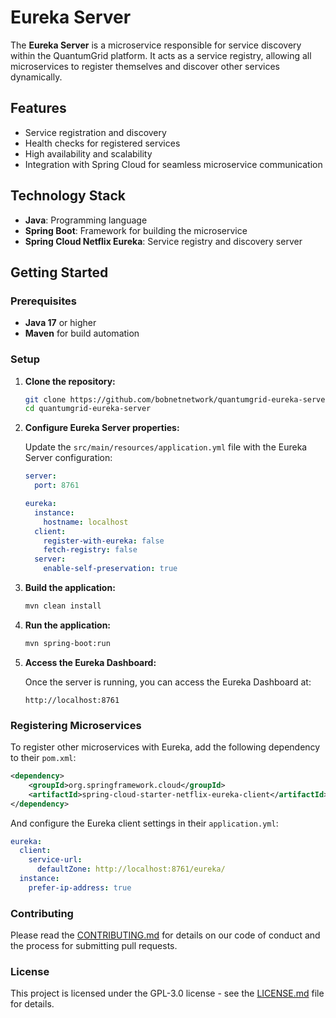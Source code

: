 
# Eureka Server

The **Eureka Server** is a microservice responsible for service discovery within the QuantumGrid platform. It acts as a service registry, allowing all microservices to register themselves and discover other services dynamically.

## Features

- Service registration and discovery
- Health checks for registered services
- High availability and scalability
- Integration with Spring Cloud for seamless microservice communication

## Technology Stack

- **Java**: Programming language
- **Spring Boot**: Framework for building the microservice
- **Spring Cloud Netflix Eureka**: Service registry and discovery server

## Getting Started

### Prerequisites

- **Java 17** or higher
- **Maven** for build automation

### Setup

1. **Clone the repository:**

    ```bash
    git clone https://github.com/bobnetnetwork/quantumgrid-eureka-server.git
    cd quantumgrid-eureka-server
    ```

2. **Configure Eureka Server properties:**

   Update the `src/main/resources/application.yml` file with the Eureka Server configuration:

    ```yaml
    server:
      port: 8761

    eureka:
      instance:
        hostname: localhost
      client:
        register-with-eureka: false
        fetch-registry: false
      server:
        enable-self-preservation: true
    ```

3. **Build the application:**

    ```bash
    mvn clean install
    ```

4. **Run the application:**

    ```bash
    mvn spring-boot:run
    ```

5. **Access the Eureka Dashboard:**

   Once the server is running, you can access the Eureka Dashboard at:
   
   ```
   http://localhost:8761
   ```

### Registering Microservices

To register other microservices with Eureka, add the following dependency to their `pom.xml`:

```xml
<dependency>
    <groupId>org.springframework.cloud</groupId>
    <artifactId>spring-cloud-starter-netflix-eureka-client</artifactId>
</dependency>
```

And configure the Eureka client settings in their `application.yml`:

```yaml
eureka:
  client:
    service-url:
      defaultZone: http://localhost:8761/eureka/
  instance:
    prefer-ip-address: true
```

### Contributing

Please read the [CONTRIBUTING.md](https://github.com/bobnetnetwork/quantumgrid/blob/main/CONTRIBUTING.md) for details on our code of conduct and the process for submitting pull requests.

### License

This project is licensed under the GPL-3.0 license - see the [LICENSE.md](https://github.com/bobnetnetwork/quantumgrid/blob/main/LICENSE.md) file for details.
